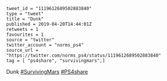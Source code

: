 ```
tweet_id = "1119612689502883840"
type = "tweet"
title = "Dunk"
published = 2019-04-20T14:44:01Z
retweets = 1
favourites = 1
source = "twitter"
twitter_account = "norms_ps4"
source_url = "https://twitter.com/norms_ps4/status/1119612689502883840"
tag = [ "ps4share", "survivingmars",]
```

Dunk [#SurvivingMars](/tags/survivingmars/) [#PS4share](/tags/ps4share/)

<p class='image'><img src='http://mnf.m17s.net/2019/04/20/D4mpzn9W0AA4U7L.jpg' alt=''></p>


